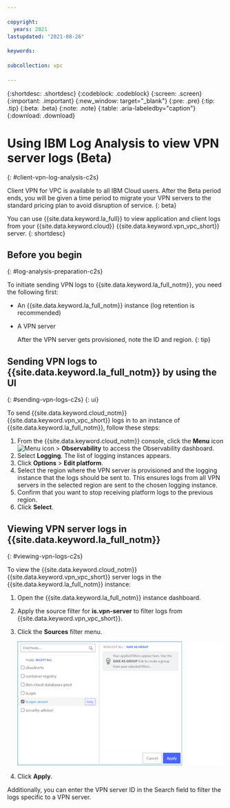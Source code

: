 ```yaml
---

copyright:
  years: 2021
lastupdated: "2021-08-26"

keywords:

subcollection: vpc

---
```


{:shortdesc: .shortdesc}
{:codeblock: .codeblock}
{:screen: .screen}
{:important: .important}
{:new_window: target="_blank"}
{:pre: .pre}
{:tip: .tip}
{:beta: .beta}
{:note: .note}
{:table: .aria-labeledby="caption"}
{:download: .download}

# Using IBM Log Analysis to view VPN server logs (Beta)
{: #client-vpn-log-analysis-c2s}

Client VPN for VPC is available to all IBM Cloud users. After the Beta period ends, you will be given a time period to migrate your VPN servers to the standard pricing plan to avoid disruption of service.
{: beta}

You can use {{site.data.keyword.la_full}} to view application and client logs from your {{site.data.keyword.cloud}} {{site.data.keyword.vpn_vpc_short}} server.
{: shortdesc}

## Before you begin
{: #log-analysis-preparation-c2s}

To initiate sending VPN logs to {{site.data.keyword.la_full_notm}}, you need the following first:

* An {{site.data.keyword.la_full_notm}} instance (log retention is recommended)
* A VPN server

   After the VPN server gets provisioned, note the ID and region.
   {: tip}

## Sending VPN logs to {{site.data.keyword.la_full_notm}} by using the UI
{: #sending-vpn-logs-c2s}
{: ui}

To send {{site.data.keyword.cloud_notm}} {{site.data.keyword.vpn_vpc_short}} logs in to an instance of {{site.data.keyword.la_full_notm}}, follow these steps:

1. From the {{site.data.keyword.cloud_notm}} console, click the **Menu** icon ![Menu icon](../../icons/icon_hamburger.svg) &gt; **Observability** to access the Observability dashboard.
1. Select **Logging**. The list of logging instances appears.
1. Click **Options** &gt; **Edit platform**.
1. Select the region where the VPN server is provisioned and the logging instance that the logs should be sent to. This ensures logs from all VPN servers in the selected region are sent to the chosen logging instance.
1. Confirm that you want to stop receiving platform logs to the previous region.
1. Click **Select**.

## Viewing VPN server logs in {{site.data.keyword.la_full_notm}}
{: #viewing-vpn-logs-c2s}

To view the {{site.data.keyword.cloud_notm}} {{site.data.keyword.vpn_vpc_short}} server logs in the {{site.data.keyword.la_full_notm}} instance:

1. Open the {{site.data.keyword.la_full_notm}} instance dashboard.
1. Apply the source filter for **is.vpn-server** to filter logs from {{site.data.keyword.vpn_vpc_short}}.
1. Click the **Sources** filter menu.

   ![Source filter](images/vpc-vpn-server-logdna-source-filter.png)

1. Click **Apply**.

Additionally, you can enter the VPN server ID in the Search field to filter the logs specific to a VPN server.
